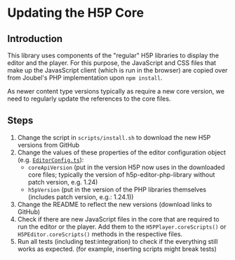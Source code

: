 # Updating the H5P Core

## Introduction

This library uses components of the "regular" H5P libraries to display the editor and the player. For this purpose, the JavaScript and CSS files that make up the JavasScript client (which is run in the browser) are copied over from Joubel's PHP implementation upon `npm install`.

As newer content type versions typically as require a new core version, we need to regularly update the references to the core files.

## Steps

1. Change the script in `scripts/install.sh` to download the new H5P versions from GitHub
2. Change the values of these properties of the editor configuration object (e.g. [`EditorConfig.ts`](/src/implementation/EditorConfig.ts)):
    - `coreApiVersion` (put in the version H5P now uses in the downloaded core files; typically the version of h5p-editor-php-library without patch version, e.g. 1.24)
    - `h5pVersion` (put in the version of the PHP libraries themselves (includes patch version, e.g.: 1.24.1))
3. Change the README to reflect the new versions (download links to GitHub)
4. Check if there are new JavaScript files in the core that are required to run the editor or the player. Add them to the `H5PPlayer.coreScripts()` or `H5PEditor.coreScripts()` methods in the respective files.
5. Run all tests (including test:integration) to check if the everything still works as expected. (for example, inserting scripts might break tests)

